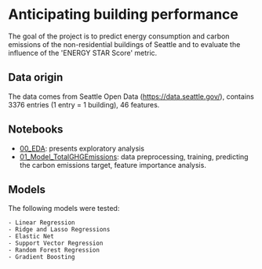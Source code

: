 # Anticipating building performance
The goal of the project is to predict energy consumption and carbon emissions of the non-residential buildings of Seattle and to evaluate the influence of the 'ENERGY STAR Score' metric.

## Data origin
The data comes from Seattle Open Data (https://data.seattle.gov/), contains 3376 entries (1 entry = 1 building), 46 features.

## Notebooks
- [00_EDA](00_EDA.ipynb): presents exploratory analysis
- [01_Model_TotalGHGEmissions](01_Model_TotalGHGEmissions.ipynb): data preprocessing, training, predicting the carbon emissions target, feature importance analysis.

## Models
The following models were tested:

    - Linear Regression
    - Ridge and Lasso Regressions
    - Elastic Net
    - Support Vector Regression
    - Random Forest Regression
    - Gradient Boosting